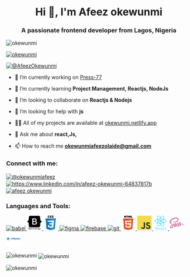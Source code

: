 <h1 align="center">Hi 👋, I'm Afeez okewunmi</h1>
<h3 align="center">A passionate frontend developer from Lagos, Nigeria</h3>


<p align="left"> <img src="https://komarev.com/ghpvc/?username=okewunmi&label=Profile%20views&color=0e75b6&style=flat" alt="okewunmi" /> </p>

<p align="left"> <a href="https://github.com/ryo-ma/github-profile-trophy"><img src="https://github-profile-trophy.vercel.app/?username=okewunmi" alt="okewunmi" /></a> </p>

<p align="left"> <a href="https://twitter.com/@AfeezOkewunmi" target="blank"><img src="https://img.shields.io/twitter/follow/@AfeezOkewunmi?logo=twitter&style=for-the-badge" alt="@AfeezOkewunmi" /></a> </p>

- 🔭 I’m currently working on [Press-77](https://github.com/okewunmi/press71.git)

- 🌱 I’m currently learning **Project Management, Reactjs, NodeJs**

- 👯 I’m looking to collaborate on **Reactjs & Nodejs**

- 🤝 I’m looking for help with **js**

- 👨‍💻 All of my projects are available at [okewunmi.netlify.app](https://okewunmi.netlify.app/)

- 💬 Ask me about **react,Js,**

- 📫 How to reach me **okewunmiafeezolaide@gmail.com**

<h3 align="left">Connect with me:</h3>
<p align="left">
<a href="https://twitter.com/@AfeezOkewunmi" target="blank"><img align="center" src="https://raw.githubusercontent.com/rahuldkjain/github-profile-readme-generator/master/src/images/icons/Social/twitter.svg" alt="@okewunmiafeez" height="30" width="40" /></a>
<a href="https://linkedin.com/in/https://www.linkedin.com/in/afeez-okewunmi-64837817b" target="blank"><img align="center" src="https://raw.githubusercontent.com/rahuldkjain/github-profile-readme-generator/master/src/images/icons/Social/linked-in-alt.svg" alt="https://www.linkedin.com/in/afeez-okewunmi-64837817b" height="30" width="40" /></a>
<a href="https://fb.com/afeez okewunmi" target="blank"><img align="center" src="https://raw.githubusercontent.com/rahuldkjain/github-profile-readme-generator/master/src/images/icons/Social/facebook.svg" alt="afeez okewunmi" height="30" width="40" /></a>
</p>

<h3 align="left">Languages and Tools:</h3>
<p align="left"> <a href="https://babeljs.io/" target="_blank" rel="noreferrer"> <img src="https://www.vectorlogo.zone/logos/babeljs/babeljs-icon.svg" alt="babel" width="40" height="40"/> </a> <a href="https://getbootstrap.com" target="_blank" rel="noreferrer"> <img src="https://raw.githubusercontent.com/devicons/devicon/master/icons/bootstrap/bootstrap-plain-wordmark.svg" alt="bootstrap" width="40" height="40"/> </a> <a href="https://www.w3schools.com/css/" target="_blank" rel="noreferrer"> <img src="https://raw.githubusercontent.com/devicons/devicon/master/icons/css3/css3-original-wordmark.svg" alt="css3" width="40" height="40"/> </a> <a href="https://www.figma.com/" target="_blank" rel="noreferrer"> <img src="https://www.vectorlogo.zone/logos/figma/figma-icon.svg" alt="figma" width="40" height="40"/> </a> <a href="https://firebase.google.com/" target="_blank" rel="noreferrer"> <img src="https://www.vectorlogo.zone/logos/firebase/firebase-icon.svg" alt="firebase" width="40" height="40"/> </a> <a href="https://git-scm.com/" target="_blank" rel="noreferrer"> <img src="https://www.vectorlogo.zone/logos/git-scm/git-scm-icon.svg" alt="git" width="40" height="40"/> </a> <a href="https://www.w3.org/html/" target="_blank" rel="noreferrer"> <img src="https://raw.githubusercontent.com/devicons/devicon/master/icons/html5/html5-original-wordmark.svg" alt="html5" width="40" height="40"/> </a> <a href="https://developer.mozilla.org/en-US/docs/Web/JavaScript" target="_blank" rel="noreferrer"> <img src="https://raw.githubusercontent.com/devicons/devicon/master/icons/javascript/javascript-original.svg" alt="javascript" width="40" height="40"/> </a> <a href="https://reactjs.org/" target="_blank" rel="noreferrer"> <img src="https://raw.githubusercontent.com/devicons/devicon/master/icons/react/react-original-wordmark.svg" alt="react" width="40" height="40"/> </a> <a href="https://sass-lang.com" target="_blank" rel="noreferrer"> <img src="https://raw.githubusercontent.com/devicons/devicon/master/icons/sass/sass-original.svg" alt="sass" width="40" height="40"/> </a> <a href="https://webpack.js.org" target="_blank" rel="noreferrer"> <img src="https://raw.githubusercontent.com/devicons/devicon/d00d0969292a6569d45b06d3f350f463a0107b0d/icons/webpack/webpack-original-wordmark.svg" alt="webpack" width="40" height="40"/> </a> </p>

<p><img align="left" src="https://github-readme-stats.vercel.app/api/top-langs?username=okewunmi&show_icons=true&locale=en&layout=compact" alt="okewunmi" /></p>

<p>&nbsp;<img align="center" src="https://github-readme-stats.vercel.app/api?username=okewunmi&show_icons=true&locale=en" alt="okewunmi" /></p>

<p><img align="center" src="https://github-readme-streak-stats.herokuapp.com/?user=okewunmi&" alt="okewunmi" /></p>
